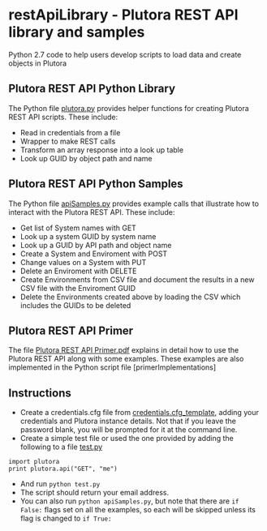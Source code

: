 # restApiLibrary - Plutora REST API library and samples
Python 2.7 code to help users develop scripts to load data and create objects in Plutora
## Plutora REST API Python Library
The Python file [plutora.py](plutora.py) provides helper functions for creating Plutora REST API scripts.  These include:
- Read in credentials from a file
- Wrapper to make REST calls
- Transform an array response into a look up table
- Look up GUID by object path and name

## Plutora REST API Python Samples
The Python file [apiSamples.py](apiSamples.py) provides example calls that illustrate how to interact with the Plutora REST API.  These include:
- Get list of System names with GET
- Look up a system GUID by system name
- Look up a GUID by API path and object name
- Create a System and Enviroment with POST
- Change values on a System with PUT
- Delete an Enviroment with DELETE
- Create Environments from CSV file and document the results in a new CSV file with the Enviroment GUID
- Delete the Environments created above by loading the CSV which includes the GUIDs to be deleted

## Plutora REST API Primer
The file [Plutora REST API Primer.pdf](Plutora%20REST%20API%20Primer.pdf) explains in detail how to use the Plutora REST API along with some examples.  These examples are also implemented in the Python script file [primerImplementations]

## Instructions
- Create a credentials.cfg file from [credentials.cfg_template](credentials.cfg_template), adding your credentials and Plutora instance details.  Not that if you leave the password blank, you will be prompted for it at the command line.
- Create a simple test file or used the one provided by adding the following to a file [test.py](test.py)
```
import plutora
print plutora.api("GET", "me")
```
- And run
```python test.py```
- The script should return your email address.
- You can also run ```python apiSamples.py```, but note that there are ```if False:``` flags set on all the examples, so each will be skipped unless its flag is changed to ```if True:``` 
